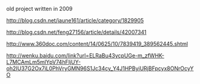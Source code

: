 old project written in 2009

http://blog.csdn.net/jaune161/article/category/1829905

http://blog.csdn.net/feng27156/article/details/42007341

http://www.360doc.com/content/14/0625/10/7839419_389562445.shtml

http://wenku.baidu.com/link?url=ELRaBu43ycpUGe-m_zfWHK-L7MCAmLm5mlYpV74hFIjUY-oh2IU37G2Ox7iL0PhVryGMN96S1Jc34cy_Y4J1HPByiURjBFpcyx8ONrOcyYO
